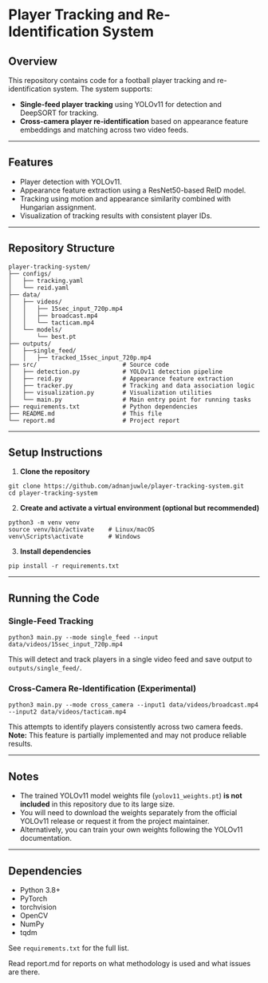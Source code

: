 

# Player Tracking and Re-Identification System

## Overview

This repository contains code for a football player tracking and re-identification system. The system supports:

- **Single-feed player tracking** using YOLOv11 for detection and DeepSORT for tracking.
- **Cross-camera player re-identification** based on appearance feature embeddings and matching across two video feeds.

---

## Features

- Player detection with YOLOv11.
- Appearance feature extraction using a ResNet50-based ReID model.
- Tracking using motion and appearance similarity combined with Hungarian assignment.
- Visualization of tracking results with consistent player IDs.

---

## Repository Structure

```
player-tracking-system/
├── configs/
│   ├── tracking.yaml
│   └── reid.yaml
├── data/
│   ├── videos/
│   │   ├── 15sec_input_720p.mp4
│   │   ├── broadcast.mp4
│   │   └── tacticam.mp4
│   └── models/
│       └── best.pt
├── outputs/
│   ├──single_feed/
│   │   ├── tracked_15sec_input_720p.mp4
├── src/                        # Source code
│   ├── detection.py            # YOLOv11 detection pipeline
│   ├── reid.py                 # Appearance feature extraction
│   ├── tracker.py              # Tracking and data association logic
│   ├── visualization.py        # Visualization utilities
│   └── main.py                 # Main entry point for running tasks
├── requirements.txt            # Python dependencies
├── README.md                   # This file
└── report.md                   # Project report
```

---

## Setup Instructions

1. **Clone the repository**

```
git clone https://github.com/adnanjuwle/player-tracking-system.git
cd player-tracking-system
```

2. **Create and activate a virtual environment (optional but recommended)**

```
python3 -m venv venv
source venv/bin/activate    # Linux/macOS
venv\Scripts\activate       # Windows
```

3. **Install dependencies**

```
pip install -r requirements.txt
```

---

## Running the Code

### Single-Feed Tracking

```
python3 main.py --mode single_feed --input data/videos/15sec_input_720p.mp4
```

This will detect and track players in a single video feed and save output to `outputs/single_feed/`.

### Cross-Camera Re-Identification (Experimental)

```
python3 main.py --mode cross_camera --input1 data/videos/broadcast.mp4 --input2 data/videos/tacticam.mp4
```

This attempts to identify players consistently across two camera feeds.  
**Note:** This feature is partially implemented and may not produce reliable results.

---

## Notes

- The trained YOLOv11 model weights file (`yolov11_weights.pt`) **is not included** in this repository due to its large size.
- You will need to download the weights separately from the official YOLOv11 release or request it from the project maintainer.
- Alternatively, you can train your own weights following the YOLOv11 documentation.

---

## Dependencies

- Python 3.8+
- PyTorch
- torchvision
- OpenCV
- NumPy
- tqdm

See `requirements.txt` for the full list.

Read report.md for reports on what methodology is used and what issues are there.

